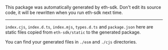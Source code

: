 This package was automatically generated by eth-sdk. Don't edit its source code, it will be rewritten when you run
eth-sdk next time.

---

`index.cjs`, `index.d.ts`, `index.mjs`, `types.d.ts` and `package.json` here are static files copied from
`eth-sdk/static` to the generated package.

You can find your generated files in `./esm` and `./cjs` directories.
